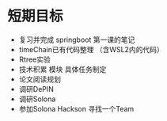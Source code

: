 # 短期目标

- 复习并完成 springboot 第一课的笔记
- timeChain已有代码整理 （含WSL2内的代码）
- Rtree实验
- 技术积累 模块 具体任务制定
- 论文阅读规划
- 调研DePIN
- 调研Solona
- 参加Solona Hackson 寻找一个Team


